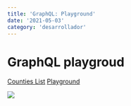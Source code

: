 ```yaml
---
title: 'GraphQL: Playground'
date: '2021-05-03'
category: 'desarrollador'
---
```


# GraphQL playgroud

<a href='https://annexare.github.io/Countries/'>Counties List</a>
<a href='https://countries.trevorblades.com/'>Playground</a>

<!---
![countries](/images/graphql/graphql-query-countries.png)
--->
<Image src='/images/graphql/graphql-query-countries.png'></Image>
